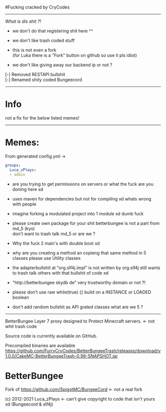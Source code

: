 #Fucking cracked by CryCodes

---

*What is dis shit ?!*

- we don't do that registering shit here ^^
- we don't like trash coded stuff
- this is not even a fork  
(for Luka there is a "Fork" button on github so use it pls idiot)

- we don't like giving away our backend ip or not ?

[-] Removed RESTAPI bullshit  
[-] Renamed shity coded Bungeecord

---

# Info 
not a fix for the below listed memes!

---

# Memes: 

From generated config.yml ->
````yml
groups:
  Luca_zPlays:
  - admin
````
- are you trying to get permissions on servers or what the fuck are you doning here xd  


- uses maven for dependencies but not for compiling xd whats wrong with people     

- imagine forking a modulated project into 1 module xd dumb fuck
- please create own package for your shit betterbungee is not a part from md_5 (kys)   
don't want to trash talk md_5 or are we ?
- Why the fuck 2 main's with double boot xd
- why are you creating a method an copieng that same method in 5 classes please use Utility classes
- the adapterbullshit at "org.slf4j.impl" is not written by org.slf4j still wants to trash talk others with that bullshit of code xd
- "http://betterbungee skydb de" very trustworthy domain or not ?!
- please don't use raw while(true) {} build on a INSTANCE or LOADED boolean
- don't add random bullshit as API grated classes what are we 5 ?
---


BetterBungee
Layer 7 proxy designed to Protect Minecraft servers. <- not whit trash code

Source code is currently available on GitHub.

Precompiled binaries are available
https://github.com/FurryCryCodes/BetterBungeeTrash/releases/download/v1.0.0/CakeMC-BetterBungeeTrash-0.98-SNAPSHOT.jar

# BetterBungee
Fork of https://github.com/SpigotMC/BungeeCord <- not a real fork

(c) 2012-2021 Luca_zPlays <- can't give copyright to code that isn't yours xd (Bungeecord & slf4j)
